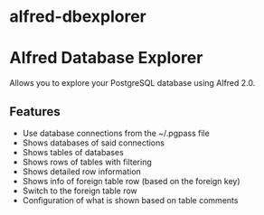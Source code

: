 alfred-dbexplorer
=================

# Alfred Database Explorer

Allows you to explore your PostgreSQL database using Alfred 2.0.

## Features
* Use database connections from the ~/.pgpass file
* Shows databases of said connections
* Shows tables of databases
* Shows rows of tables with filtering
* Shows detailed row information
* Shows info of foreign table row (based on the foreign key)
* Switch to the foreign table row
* Configuration of what is shown based on table comments
